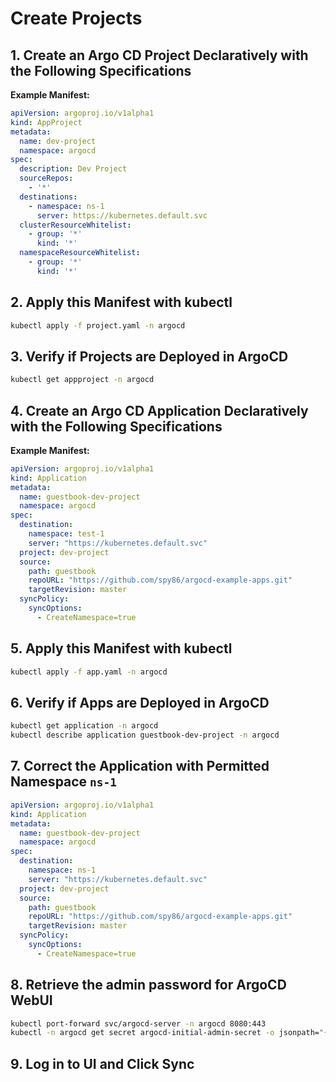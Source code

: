 # Create Projects

## 1. Create an Argo CD Project Declaratively with the Following Specifications

**Example Manifest:**

```yaml
apiVersion: argoproj.io/v1alpha1
kind: AppProject
metadata:
  name: dev-project
  namespace: argocd
spec:
  description: Dev Project
  sourceRepos:
    - '*'
  destinations:
    - namespace: ns-1
      server: https://kubernetes.default.svc
  clusterResourceWhitelist:
    - group: '*'
      kind: '*'
  namespaceResourceWhitelist:
    - group: '*'
      kind: '*'
```

## 2. Apply this Manifest with kubectl

```bash
kubectl apply -f project.yaml -n argocd
```

## 3. Verify if Projects are Deployed in ArgoCD

```bash
kubectl get appproject -n argocd
```

## 4. Create an Argo CD Application Declaratively with the Following Specifications

**Example Manifest:**

```yaml
apiVersion: argoproj.io/v1alpha1
kind: Application
metadata: 
  name: guestbook-dev-project
  namespace: argocd
spec: 
  destination: 
    namespace: test-1
    server: "https://kubernetes.default.svc"
  project: dev-project
  source: 
    path: guestbook
    repoURL: "https://github.com/spy86/argocd-example-apps.git"
    targetRevision: master
  syncPolicy:
    syncOptions:
      - CreateNamespace=true
```

## 5. Apply this Manifest with kubectl

```bash
kubectl apply -f app.yaml -n argocd
```

## 6. Verify if Apps are Deployed in ArgoCD

```bash
kubectl get application -n argocd
kubectl describe application guestbook-dev-project -n argocd
```

## 7. Correct the Application with Permitted Namespace `ns-1`

```yaml
apiVersion: argoproj.io/v1alpha1
kind: Application
metadata: 
  name: guestbook-dev-project
  namespace: argocd
spec: 
  destination: 
    namespace: ns-1
    server: "https://kubernetes.default.svc"
  project: dev-project
  source: 
    path: guestbook
    repoURL: "https://github.com/spy86/argocd-example-apps.git"
    targetRevision: master
  syncPolicy:
    syncOptions:
      - CreateNamespace=true
```

## 8. Retrieve the admin password for ArgoCD WebUI

```bash
kubectl port-forward svc/argocd-server -n argocd 8080:443
kubectl -n argocd get secret argocd-initial-admin-secret -o jsonpath="{.data.password}" | base64 -d; echo
```

## 9. Log in to UI and Click Sync
